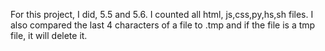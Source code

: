 For this project, I did, 5.5 and 5.6. I counted all html, js,css,py,hs,sh
files. I also compared the last 4 characters of a file to .tmp
and if the file is a tmp file, it  will delete it.
